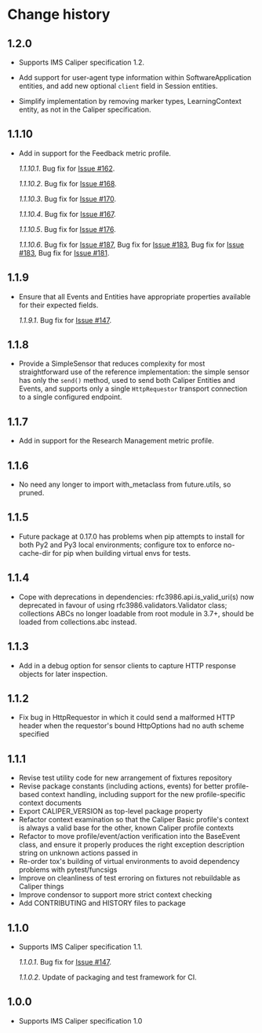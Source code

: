 # Change history

## 1.2.0

- Supports IMS Caliper specification 1.2.

- Add support for user-agent type information within SoftwareApplication entities, and add new
  optional `client` field in Session entities.

- Simplify implementation by removing marker types, LearningContext entity, as not in the Caliper
  specification.


## 1.1.10

- Add in support for the Feedback metric profile.

  *1.1.10.1*. Bug fix for [Issue #162](https://github.com/IMSGlobal/caliper-python/issues/162).

  *1.1.10.2*. Bug fix for [Issue #168](https://github.com/IMSGlobal/caliper-python/issues/168).

  *1.1.10.3*. Bug fix for [Issue #170](https://github.com/IMSGlobal/caliper-python/issues/170).

  *1.1.10.4*. Bug fix for [Issue #167](https://github.com/IMSGlobal/caliper-python/issues/167).

  *1.1.10.5*. Bug fix for [Issue #176](https://github.com/IMSGlobal/caliper-python/issues/176).

  *1.1.10.6*. Bug fix for [Issue #187](https://github.com/IMSGlobal/caliper-python/issues/187),
              Bug fix for [Issue #183](https://github.com/IMSGlobal/caliper-python/issues/185),
              Bug fix for [Issue #183](https://github.com/IMSGlobal/caliper-python/issues/183),
              Bug fix for [Issue #181](https://github.com/IMSGlobal/caliper-python/issues/181).


## 1.1.9

- Ensure that all Events and Entities have appropriate properties available for
  their expected fields.

  *1.1.9.1*. Bug fix for [Issue #147](https://github.com/IMSGlobal/caliper-python/issues/147).


## 1.1.8

- Provide a SimpleSensor that reduces complexity for most straightforward use
  of the reference implementation: the simple sensor has only the `send()`
  method, used to send both Caliper Entities and Events, and supports only a
  single `HttpRequestor` transport connection to a single configured endpoint.


## 1.1.7

- Add in support for the Research Management metric profile.


## 1.1.6

- No need any longer to import with_metaclass from future.utils, so pruned.


## 1.1.5

- Future package at 0.17.0 has problems when pip attempts to install for both
  Py2 and Py3 local environments; configure tox to enforce no-cache-dir for pip
  when building virtual envs for tests.


## 1.1.4

- Cope with deprecations in dependencies: rfc3986.api.is_valid_uri(s) now
  deprecated in favour of using rfc3986.validators.Validator class; collections
  ABCs no longer loadable from root module in 3.7+, should be loaded from
  collections.abc instead.


## 1.1.3

- Add in a debug option for sensor clients to capture HTTP response objects for
  later inspection.


## 1.1.2

- Fix bug in HttpRequestor in which it could send a malformed HTTP header when
  the requestor's bound HttpOptions had no auth scheme specified


## 1.1.1

- Revise test utility code for new arrangement of fixtures repository
- Revise package constants (including actions, events) for better profile-based
  context handling, including support for the new profile-specific context
  documents
- Export CALIPER_VERSION as top-level package property
- Refactor context examination so that the Caliper Basic profile's context is
  always a valid base for the other, known Caliper profile contexts
- Refactor to move profile/event/action verification into the BaseEvent class,
  and ensure it properly produces the right exception description string on
  unknown actions passed in
- Re-order tox's building of virtual environments to avoid dependency problems
  with pytest/funcsigs
- Improve on cleanliness of test erroring on fixtures not rebuildable as
  Caliper things
- Improve condensor to support more strict context checking
- Add CONTRIBUTING and HISTORY files to package


## 1.1.0

- Supports IMS Caliper specification 1.1.

  *1.1.0.1*. Bug fix for [Issue #147](https://github.com/IMSGlobal/caliper-python/issues/147>).

  *1.1.0.2*. Update of packaging and test framework for CI.


## 1.0.0

- Supports IMS Caliper specification 1.0
